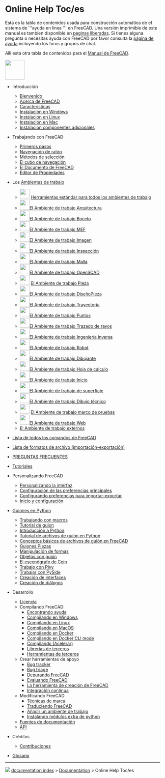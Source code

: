 # Online Help Toc/es
Esta es la tabla de contenidos usada para construcción automática de el sistema de \'\'\'ayuda en linea \'\'\' en FreeCAD. Una versión imprimible de este manual es tambien disponible en [paginas liberadas](https://github.com/FreeCAD/FreeCAD/releases). Si tienes alguna pregunta o necesitas ayuda con FreeCAD por favor consulta la [página de ayuda](Help/es.md) incluyendo los foros y grupos de chat.

Alli esta otra tabla de contenidos para el [Manual de FreeCAD](Manual_Introduction.md).

<img alt="" src=images/Online_Help_Toc.svg  style="width:64px;">

-   Introducción
    -   [Bienvenido](Online_Help_Startpage/es.md)
    -   [Acerca de FreeCAD](About_FreeCAD/es.md)
    -   [Características](Feature_list/es.md)
    -   [Instalación en Windows](Install_on_Windows/es.md)
    -   [Instalación en Linux](Install_on_Linux/es.md)
    -   [Instalación en Mac](Install_on_Mac/es.md)
    -   [Instalación componentes adicionales](Installing_additional_components/es.md)

-   Trabajando con FreeCAD
    -   [Primeros pasos](Getting_started/es.md)
    -   [Navegación de ratón](Mouse_navigation/es.md)
    -   [Métodos de selección](Selection_methods/es.md)
    -   [El cubo de navegación](Navigation_Cube.md)
    -   [El Documento de FreeCAD](Document_structure/es.md)
    -   [Editor de Propiedades](Property_editor/es.md)

-   Los [Ambientes de trabajo](Workbenches/es.md)
    -   <img alt="" src=images/Freecad.svg  style="width:32px;"> [Herramientas estándar para todos los ambientes de trabajo](Std_Base/es.md)
    -   <img alt="" src=images/Workbench_Arch.svg  style="width:32px;">[El Ambiente de trabajo Arquitectura](Arch_Workbench/es.md)
    -   <img alt="" src=images/Workbench_Draft.svg  style="width:32px;">[El Ambiente de trabajo Boceto](Draft_Workbench/es.md)
    -   <img alt="" src=images/Workbench_FEM.svg  style="width:32px;">[El Ambiente de trabajo MEF](FEM_Workbench/es.md)
    -   <img alt="" src=images/Workbench_Image.svg  style="width:32px;">[El Ambiente de trabajo Imagen](Image_Workbench/es.md)
    -   <img alt="" src=images/Workbench_Inspection.svg  style="width:32px;">[El Ambiente de trabajo Inspección](Inspection_Workbench/es.md)
    -   <img alt="" src=images/Workbench_Mesh.svg  style="width:32px;">[El Ambiente de trabajo Malla](Mesh_Workbench/es.md)
    -   <img alt="" src=images/Workbench_OpenSCAD.svg  style="width:32px;">[El Ambiente de trabajo OpenSCAD](OpenSCAD_Workbench/es.md)
    -   <img alt="" src=images/Workbench_Part.svg  style="width:32px;"> [El Ambiente de trabajo Pieza](Part_Workbench/es.md)
    -   <img alt="" src=images/Workbench_PartDesign.svg  style="width:32px;">[El Ambiente de trabajo DiseñoPieza](PartDesign_Workbench/es.md)
    -   <img alt="" src=images/Workbench_Path.svg  style="width:32px;">[El Ambiente de trabajo Trayectoria](Path_Workbench/es.md)
    -   <img alt="" src=images/Workbench_Points.svg  style="width:32px;">[El Ambiente de trabajo Puntos](Points_Workbench/es.md)
    -   <img alt="" src=images/Workbench_Raytracing.svg  style="width:32px;">[El Ambiente de trabajo Trazado de rayos](Raytracing_Workbench/es.md)
    -   <img alt="" src=images/Workbench_Reverse_Engineering.svg  style="width:32px;">[El Ambiente de trabajo Ingeniería inversa](Reverse_Engineering_Workbench/es.md)
    -   <img alt="" src=images/Workbench_Robot.svg  style="width:32px;">[El Ambiente de trabajo Robot](Robot_Workbench.md)
    -   <img alt="" src=images/Workbench_Sketcher.svg  style="width:32px;">[El Ambiente de trabajo Dibujante](Sketcher_Workbench/es.md)
    -   <img alt="" src=images/Workbench_Spreadsheet.svg  style="width:32px;">[El Ambiente de trabajo Hoja de calculo](Spreadsheet_Workbench/es.md)
    -   <img alt="" src=images/Workbench_Start.svg  style="width:32px;">[El Ambiente de trabajo Inicio](Start_Workbench/es.md)
    -   <img alt="" src=images/Workbench_Surface.svg  style="width:32px;">[El Ambiente de trabajo de superficie](Surface_Workbench/es.md)
    -   <img alt="" src=images/Workbench_TechDraw.svg  style="width:32px;">[El Ambiente de trabajo Dibujo técnico](TechDraw_Workbench/es.md)
    -   <img alt="" src=images/Workbench_Test.svg  style="width:32px;"> [El Ambiente de trabajo marco de pruebas](Testing/es.md)
    -   <img alt="" src=images/Workbench_Web.svg  style="width:32px;">[El Ambiente de trabajo Web](Web_Workbench/es.md)
    -   [El Ambiente de trabajo externos](External_workbenches/es.md)

-   [Lista de todos los comandos de FreeCAD](List_of_Commands/es.md)

-   [Lista de formatos de archivo (importación-exportación)](Import_Export/es.md)

-   [PREGUNTAS FRECUENTES](Frequently_asked_questions/es.md)

-   [Tutoriales](Tutorials/es.md)

-   Personalizando FreeCAD
    -   [Personalizando la interfaz](Interface_Customization/es.md)
    -   [Configuración de las preferencias principales](Preferences_Editor/es.md)
    -   [Configurando preferencias para importar-exportar](Import_Export_Preferences/es.md)
    -   [Inicio y configuración](Start_up_and_Configuration/es.md)

-   [Guiones en Python](Scripting_and_macros/es.md)
    -   [Trabajando con macros](Macros/es.md)
    -   [Tutorial de guion](Scripts/es.md)
    -   [Introducción a Python](Introduction_to_Python/es.md)
    -   [Tutorial de archivos de guión en Python](Python_scripting_tutorial/es.md)
    -   [Conceptos básicos de archivos de guión en FreeCAD](FreeCAD_Scripting_Basics/es.md)
    -   [Guiones Piezas](Part_scripting/es.md)
    -   [Manipulación de formas](Topological_data_scripting/es.md)
    -   [Objetos con guión](Scripted_objects/es.md)
    -   [El escenógrafo de Coin](Scenegraph/es.md)
    -   [Trabajo con Pivy](Pivy/es.md)
    -   [Trabajar con PySide](PySide/es.md)
    -   [Creación de interfaces](Interface_creation/es.md)
    -   [Creación de diálogos](Dialog_creation/es.md)

-   Desarrollo
    -   [Licencia](Licence/es.md)
    -   Compilando FreeCAD
        -   [Encontrando ayuda](Tracker/es.md)
        -   [Compilando en Windows](Compile_on_Windows/es.md)
        -   [Compilando en Linux](Compile_on_Linux/es.md)
        -   [Compilando en MacOS](Compile_on_MacOS/es.md)
        -   [Compilando en Docker](Compile_on_Docker/es.md)
        -   [Compilando en Docker CLI mode](FreeCAD_Docker_CLI_mode/es.md)
        -   [Compilando (Acelerar)](Compiling_(Speeding_up)/es.md)
        -   [Librerías de terceros](Third_Party_Libraries/es.md)
        -   [Herramientas de terceros](Third_Party_Tools/es.md)
    -   Crear herramientas de apoyo
        -   [Bug tracker](Tracker/es.md)
        -   [Bug triage](Bug_Triage/es.md)
        -   [Depurando FreeCAD](Debugging/es.md)
        -   [Evaluando FreeCAD](Testing/es.md)
        -   [La herramienta de creación de FreeCAD](FreeCAD_Build_Tool/es.md)
        -   [Integración continua](Continuous_Integration/es.md)
    -   Modificando FreeCAD
        -   [Técnicas de marca](Branding/es.md)
        -   [Traduciendo FreeCAD](Localisation/es.md)
        -   [Añadir un ambiente de trabajo](Workbench_creation/es.md)
        -   [Instalando módulos extra de python](Extra_python_modules/es.md)
    -   [Fuentes de documentación](Source_documentation/es.md)
    -   [API](https://www.freecadweb.org/api/)

-   Créditos
    -   [Contribuciones](Contributors/es.md)

-   [Glosario](Glossary/es.md)



---
![](images/Right_arrow.png) [documentation index](../README.md) > [Documentation](Category_Documentation.md) > Online Help Toc/es
